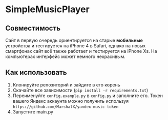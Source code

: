 # SimpleMusicPlayer

## Совместимость

Сайт в первую очередь ориентируется на старые **мобильные** устройства и тестируется на iPhone 4 в Safari, однако на новых смартфонах сайт всё также работает и тестируется на iPhone Xs. На компьютерах интерфейс может немного некрасивым.

## Как использовать

1. Клонируйте репозиторий и зайдите в его корень
2. Скачайте все зависимости (`pip install -r requirements.txt`)
3. Переименуйте `config.example.py` в `config.py` и заполните его. Токен вашего Яндекс аккаунта можно получить используя `https://github.com/MarshalX/yandex-music-token`
4. Запустите main.py
